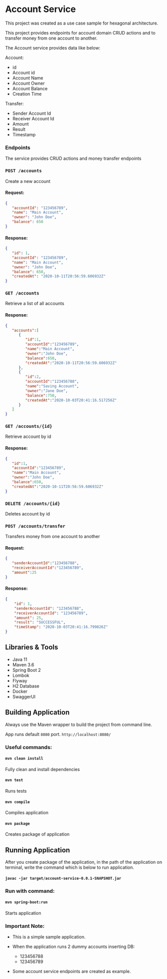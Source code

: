 # Account Service

This project was created as a use case sample for hexagonal architecture.

This project provides endpoints for account domain CRUD actions and to transfer money from one account to another.

The Account service provides data like below:

Account:
* id
* Account id
* Account Name
* Account Owner
* Account Balance
* Creation Time

Transfer:
* Sender Account Id
* Receiver Account Id
* Amount
* Result
* Timestamp


### Endpoints

The service provides CRUD actions and money transfer endpoints

### `POST /accounts`

Create a new account

#### Request:

```json
{
   "accountId": "123456789",
   "name": "Main Account",
   "owner": "John Doe",
   "balance": 650
}
```

#### Response:

```json
{
   "id": 1,
   "accountId": "123456789",
   "name": "Main Account",
   "owner": "John Doe",
   "balance": 650,
   "createdAt": "2020-10-11T20:56:59.606932Z"
}
```

### `GET /accounts`

Retrieve a list of all accounts

#### Response:

```json
{
   "accounts":[
      {
         "id":1,
         "accountId":"123456789",
         "name":"Main Account",
         "owner":"John Doe",
         "balance":650,
         "createdAt":"2020-10-11T20:56:59.606932Z"
      },
      {
         "id":2,
         "accountId":"123456788",
         "name":"Saving Account",
         "owner":"Jane Doe",
         "balance":750,
         "createdAt":"2020-10-03T20:41:16.517256Z"
      }
   ]
}
```

### `GET /accounts/{id}`

Retrieve account by id

#### Response:

```json
{
   "id":1,
   "accountId":"123456789",
   "name":"Main Account",
   "owner":"John Doe",
   "balance":650,
   "createdAt":"2020-10-11T20:56:59.606932Z"
}
```

### `DELETE /accounts/{id}`

Deletes account by id


### `POST /accounts/transfer`

Transfers money from one account to another

#### Request:

```json
{
   "senderAccountId":"123456788",
   "receiverAccountId":"123456789",
   "amount":25
}
```

#### Response:

```json
{
    "id": 1,
    "senderAccountId": "123456788",
    "receiverAccountId": "123456789",
    "amount": 25,
    "result": "SUCCESSFUL",
    "timeStamp": "2020-10-03T20:41:16.799826Z"
}
```

## Libraries & Tools

* Java 11
* Maven 3.6
* Spring Boot 2
* Lombok
* Flyway
* H2 Database
* Docker
* SwaggerUI


## Building Application

Always use the Maven wrapper to build the project from command line.

App runs default `8080` port. `http://localhost:8080/`

### Useful commands:

#### `mvn clean install`
Fully clean and install dependencies
#### `mvn test`
Runs tests
#### `mvn compile`
Compiles application
#### `mvn package`
Creates package of application


## Running Application

After you create package of the application, in the path of the application on terminal, write the command which is below to run application.

#### `javac -jar target/account-service-0.0.1-SNAPSHOT.jar`

### Run with command:

#### `mvn spring-boot:run`
Starts application


### Important Note:
* This is a simple sample application.
* When the application runs 2 dummy accounts inserting DB:
  - 123456788
  - 123456789

* Some account service endpoints are created as example.
